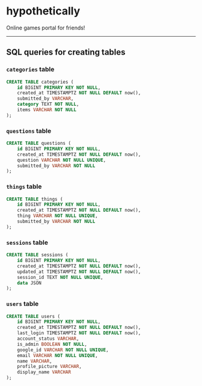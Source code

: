 # hypothetically

Online games portal for friends!

---

## SQL queries for creating tables

### `categories` table
```sql
CREATE TABLE categories (
    id BIGINT PRIMARY KEY NOT NULL,
    created_at TIMESTAMPTZ NOT NULL DEFAULT now(),
    submitted_by VARCHAR,
    category TEXT NOT NULL,
    items VARCHAR NOT NULL
);
```

### `questions` table
```sql
CREATE TABLE questions (
    id BIGINT PRIMARY KEY NOT NULL,
    created_at TIMESTAMPTZ NOT NULL DEFAULT now(),
    question VARCHAR NOT NULL UNIQUE,
    submitted_by VARCHAR NOT NULL
);
```

### `things` table
```sql
CREATE TABLE things (
    id BIGINT PRIMARY KEY NOT NULL,
    created_at TIMESTAMPTZ NOT NULL DEFAULT now(),
    thing VARCHAR NOT NULL UNIQUE,
    submitted_by VARCHAR NOT NULL
);
```

### `sessions` table
```sql
CREATE TABLE sessions (
    id BIGINT PRIMARY KEY NOT NULL,
    created_at TIMESTAMPTZ NOT NULL DEFAULT now(),
    updated_at TIMESTAMPTZ NOT NULL DEFAULT now(),
    session_id TEXT NOT NULL UNIQUE,
    data JSON
);
```

### `users` table
```sql
CREATE TABLE users (
    id BIGINT PRIMARY KEY NOT NULL,
    created_at TIMESTAMPTZ NOT NULL DEFAULT now(),
    last_login TIMESTAMPTZ NOT NULL DEFAULT now(),
    account_status VARCHAR,
    is_admin BOOLEAN NOT NULL,
    google_id VARCHAR NOT NULL UNIQUE,
    email VARCHAR NOT NULL UNIQUE,
    name VARCHAR,
    profile_picture VARCHAR,
    display_name VARCHAR
);
```
